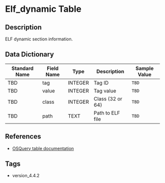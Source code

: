 # Elf_dynamic Table

## Description
ELF dynamic section information.

## Data Dictionary
|Standard Name|Field Name|Type|Description|Sample Value|
|---|---|---|---|---|
|TBD|tag|INTEGER|Tag ID|`TBD`|
|TBD|value|INTEGER|Tag value|`TBD`|
|TBD|class|INTEGER|Class (32 or 64)|`TBD`|
|TBD|path|TEXT|Path to ELF file|`TBD`|

## References
* [OSQuery table documentation](https://osquery.io/schema/current#elf_dynamic)

## Tags
* version_4.4.2